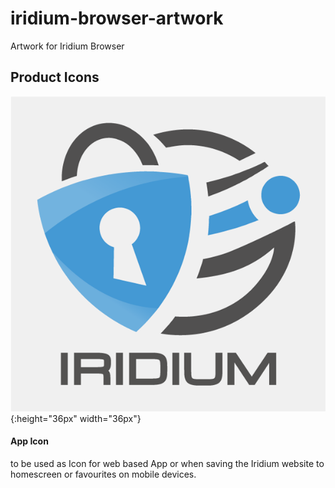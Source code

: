 # iridium-browser-artwork
Artwork for Iridium Browser

## Product Icons #
![App Icon](https://github.com/iridium-browser/artwork/blob/master/product-icon_RGB/iridium-app_icon.png "App Icon"){:height="36px" width="36px"}
#### App Icon #
to be used as Icon for web based App or when saving the Iridium website to homescreen or favourites on mobile devices.
